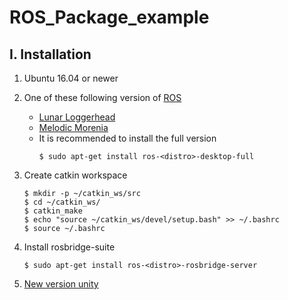 # ROS_Package_example
## I. Installation
1. Ubuntu 16.04 or newer
2. One of these following version of [ROS](https://ros.org)
    - [Lunar Loggerhead](http://wiki.ros.org/lunar)
    - [Melodic Morenia](http://wiki.ros.org/melodic)
    - It is recommended to install the full version
      ```
      $ sudo apt-get install ros-<distro>-desktop-full
      ```
3. Create catkin workspace
    ```
    $ mkdir -p ~/catkin_ws/src
    $ cd ~/catkin_ws/
    $ catkin_make
    $ echo "source ~/catkin_ws/devel/setup.bash" >> ~/.bashrc
    $ source ~/.bashrc
    ```
  
4. Install rosbridge-suite
    ```
    $ sudo apt-get install ros-<distro>-rosbridge-server
    ```
5. [New version unity](https://drive.google.com/drive/u/0/folders/1ShsdXU_2Dk86wIaTQb9mbJNWgT3kEy0_?hl=en)
